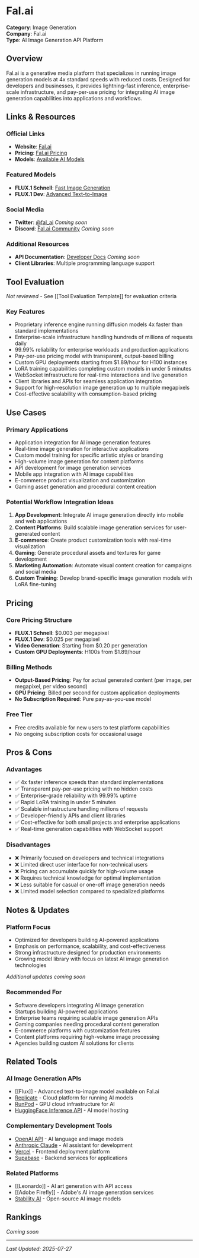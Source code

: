 # Fal.ai

**Category**: Image Generation  
**Company**: Fal.ai  
**Type**: AI Image Generation API Platform  

## Overview

Fal.ai is a generative media platform that specializes in running image generation models at 4x standard speeds with reduced costs. Designed for developers and businesses, it provides lightning-fast inference, enterprise-scale infrastructure, and pay-per-use pricing for integrating AI image generation capabilities into applications and workflows.

## Links & Resources

### Official Links
- **Website**: [Fal.ai](https://fal.ai/)
- **Pricing**: [Fal.ai Pricing](https://fal.ai/pricing)
- **Models**: [Available AI Models](https://fal.ai/models)

### Featured Models
- **FLUX.1 Schnell**: [Fast Image Generation](https://fal.ai/models/fal-ai/flux/schnell)
- **FLUX.1 Dev**: [Advanced Text-to-Image](https://fal.ai/models/fal-ai/flux/dev)

### Social Media
- **Twitter**: [@fal_ai](https://twitter.com/fal_ai) *Coming soon*
- **Discord**: [Fal.ai Community](https://discord.gg/fal) *Coming soon*

### Additional Resources
- **API Documentation**: [Developer Docs](https://docs.fal.ai/) *Coming soon*
- **Client Libraries**: Multiple programming language support

## Tool Evaluation

*Not reviewed* - See [[Tool Evaluation Template]] for evaluation criteria

### Key Features
- Proprietary inference engine running diffusion models 4x faster than standard implementations
- Enterprise-scale infrastructure handling hundreds of millions of requests daily
- 99.99% reliability for enterprise workloads and production applications
- Pay-per-use pricing model with transparent, output-based billing
- Custom GPU deployments starting from $1.89/hour for H100 instances
- LoRA training capabilities completing custom models in under 5 minutes
- WebSocket infrastructure for real-time interactions and live generation
- Client libraries and APIs for seamless application integration
- Support for high-resolution image generation up to multiple megapixels
- Cost-effective scalability with consumption-based pricing

## Use Cases

### Primary Applications
- Application integration for AI image generation features
- Real-time image generation for interactive applications
- Custom model training for specific artistic styles or branding
- High-volume image generation for content platforms
- API development for image generation services
- Mobile app integration with AI image capabilities
- E-commerce product visualization and customization
- Gaming asset generation and procedural content creation

### Potential Workflow Integration Ideas
1. **App Development**: Integrate AI image generation directly into mobile and web applications
2. **Content Platforms**: Build scalable image generation services for user-generated content
3. **E-commerce**: Create product customization tools with real-time visualization
4. **Gaming**: Generate procedural assets and textures for game development
5. **Marketing Automation**: Automate visual content creation for campaigns and social media
6. **Custom Training**: Develop brand-specific image generation models with LoRA fine-tuning

## Pricing

### Core Pricing Structure
- **FLUX.1 Schnell**: $0.003 per megapixel
- **FLUX.1 Dev**: $0.025 per megapixel
- **Video Generation**: Starting from $0.20 per generation
- **Custom GPU Deployments**: H100s from $1.89/hour

### Billing Methods
- **Output-Based Pricing**: Pay for actual generated content (per image, per megapixel, per video second)
- **GPU Pricing**: Billed per second for custom application deployments
- **No Subscription Required**: Pure pay-as-you-use model

### Free Tier
- Free credits available for new users to test platform capabilities
- No ongoing subscription costs for occasional usage

## Pros & Cons

### Advantages
- ✅ 4x faster inference speeds than standard implementations
- ✅ Transparent pay-per-use pricing with no hidden costs
- ✅ Enterprise-grade reliability with 99.99% uptime
- ✅ Rapid LoRA training in under 5 minutes
- ✅ Scalable infrastructure handling millions of requests
- ✅ Developer-friendly APIs and client libraries
- ✅ Cost-effective for both small projects and enterprise applications
- ✅ Real-time generation capabilities with WebSocket support

### Disadvantages
- ❌ Primarily focused on developers and technical integrations
- ❌ Limited direct user interface for non-technical users
- ❌ Pricing can accumulate quickly for high-volume usage
- ❌ Requires technical knowledge for optimal implementation
- ❌ Less suitable for casual or one-off image generation needs
- ❌ Limited model selection compared to specialized platforms

## Notes & Updates

### Platform Focus
- Optimized for developers building AI-powered applications
- Emphasis on performance, scalability, and cost-effectiveness
- Strong infrastructure designed for production environments
- Growing model library with focus on latest AI image generation technologies

*Additional updates coming soon*

### Recommended For
- Software developers integrating AI image generation
- Startups building AI-powered applications
- Enterprise teams requiring scalable image generation APIs
- Gaming companies needing procedural content generation
- E-commerce platforms with customization features
- Content platforms requiring high-volume image processing
- Agencies building custom AI solutions for clients

## Related Tools

### AI Image Generation APIs
- [[Flux]] - Advanced text-to-image model available on Fal.ai
- [Replicate](https://replicate.com/) - Cloud platform for running AI models
- [RunPod](https://runpod.io/) - GPU cloud infrastructure for AI
- [HuggingFace Inference API](https://huggingface.co/inference-api) - AI model hosting

### Complementary Development Tools
- [OpenAI API](https://openai.com/api/) - AI language and image models
- [Anthropic Claude](https://claude.ai/) - AI assistant for development
- [Vercel](https://vercel.com/) - Frontend deployment platform
- [Supabase](https://supabase.com/) - Backend services for applications

### Related Platforms
- [[Leonardo]] - AI art generation with API access
- [[Adobe Firefly]] - Adobe's AI image generation services
- [Stability AI](https://stability.ai/) - Open-source AI image models

## Rankings

*Coming soon*

---

*Last Updated: 2025-07-27*